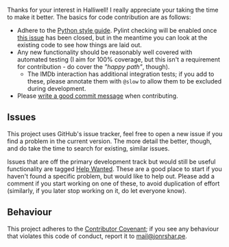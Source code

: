Thanks for your interest in Halliwell! I really appreciate your taking the time
to make it better. The basics for code contribution are as follows:

 - Adhere to the [Python style guide]. Pylint checking will be enabled once
   [this issue] has been closed, but in the meantime you can look at the
   existing code to see how things are laid out.
 - Any new functionality should be reasonably well covered with automated
   testing (I aim for 100% coverage, but this isn't a requirement for
   contribution - do cover the *"happy path"*, though).
    - The IMDb interaction has additional integration tests; if you add to
      these, please annotate them with `@slow` to allow them to be excluded
      during development.
 - Please [write a good commit message] when contributing.

## Issues

This project uses GitHub's issue tracker, feel free to open a new issue if you
find a problem in the current version. The more detail the better, though, and
do take the time to search for existing, similar issues.

Issues that are off the primary development track but would still be useful
functionality are tagged [Help Wanted]. These are a good place to start if you
haven't found a specific problem, but would like to help out. Please add a
comment if you start working on one of these, to avoid duplication of effort
(similarly, if you later stop working on it, do let everyone know).

## Behaviour

This project adheres to the [Contributor Covenant]; if you see any behaviour
that violates this code of conduct, report it to <mail@jonrshar.pe>.

  [contributor covenant]: http://contributor-covenant.org/version/1/3/0/
  [help wanted]: https://github.com/textbook/halliwell/labels/help%20wanted
  [python style guide]: https://www.python.org/dev/peps/pep-0008/
  [this issue]: https://github.com/PyCQA/pylint/issues/654
  [write a good commit message]: https://github.com/erlang/otp/wiki/Writing-good-commit-messages